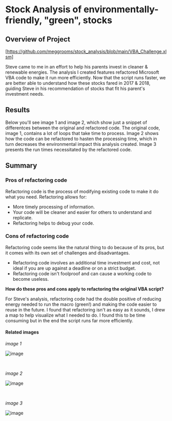 # Stock Analysis of environmentally-friendly, "green", stocks

## Overview of Project

[https://github.com/meggrooms/stock_analysis/blob/main/VBA_Challenge.xlsm]

Steve came to me in an effort to help his parents invest in cleaner & renewable energies. The analysis I created features refactored Microsoft VBA code to make it run more efficiently. Now that the script runs faster, we are better able to understand how these stocks fared in 2017 & 2018, guiding Steve in his recommendation of stocks that fit his parent's investment needs.

## Results

Below you'll see image 1 and image 2, which show just a snippet of differentces between the original and refactored code. The original code, image 1, contains a lot of loops that take time to process. Image 2 shows how the code can be refactored to hasten the processing time, which in turn decreases the environmental impact this analysis created. Image 3 presents the run times necessitated by the refactored code.

## Summary


### Pros of refactoring code

Refactoring code is the process of modifying existing code to make it do what you need. Refactoring allows for:
  * More timely processing of information.
  * Your code will be cleaner and easier for others to understand and replicate.
  * Refactoring helps to debug your code.


### Cons of refactoring code
Refactoring code seems like the natural thing to do because of its pros, but it comes with its own set of challenges and disadvantages.
  * Refactoring code involves an additional time investment and cost, not ideal if you are up against a deadline or on a strict budget.
  * Refactoring code isn't foolproof and can cause a working code to become useless.


**How do these pros and cons apply to refactoring the original VBA script?**

For Steve's analysis, refactoring code had the double positive of reducing energy needed to run the macro (green!) and making the code easier to reuse in the future. I found that refactoring isn't as easy as it sounds, I drew a map to help visualize what I needed to do. I found this to be time consuming but in the end the script runs far more efficiently.



#### Related images

<p align="center">

_image 1_<P>

![image](https://user-images.githubusercontent.com/102067932/186589793-637a3bcc-7ff2-4b91-ae89-32064de09568.png)<P>

<br> 


_image 2_

![image](https://user-images.githubusercontent.com/102067932/186589427-6a925773-0f2b-4949-8b64-db5bbe73fbed.png)<P>
<BR>

_image 3_

![image](https://user-images.githubusercontent.com/102067932/186594164-84502593-d684-4f95-addc-9fba277b5623.png)




